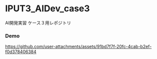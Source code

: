 # IPUT3_AIDev_case3
AI開発実習 ケース３用レポジトリ

### Demo
https://github.com/user-attachments/assets/91bd7f7f-20fc-4cab-b2ef-f0d378406384
<!-- https://github.com/user-attachments/assets/9c6599d7-28fd-4a60-87cf-3ead214f424f -->


